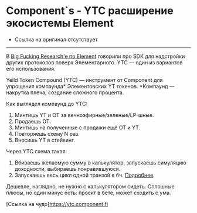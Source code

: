 # Component\`s - YTC расширение экосистемы Element
- Ссылка на оригинал отсутствует
---

В [Big Fucking Research'e по Element](https://t.me/notothemoon/1521) говорили про SDK для надстройки других протоколов поверх Элементарного. YTC — один из вариантов его использования.

Yeild Token Compound (YTC) — инструмент от Component для упрощения компаунда* Элементовских YT токенов. 
*Компаунд — накрутка плеча, создание сложного процента. 

Как выглядел компаунд до YTC:
1. Минтишь YT и OT за вечноэфирные/зеленые/LP-шные.
2. Продаешь OT.
3. Минтишь на полученные с продажи ещё OT и YT.
4. Повторяешь схему N раз.
5. Вносишь YT в стейкинг.

Через YTC схема такая:
1. Вбиваешь желаемую сумму в калькулятор, запускаешь симуляцию доходности, выбираешь понравившуюся.
2. Запускаешь весь цикл одной транзой в бч.
[Подробнее](https://medium.com/@component_general/how-to-yield-token-compound-using-the-ytc-tool-742d140a7c9c).

Дешевле, наглядно, не нужно с калькулятором сидеть. 
Сплошные плюсы, но один минус есть: проект в бете, может сходить с ума.

[Ссылка на чудо]https://ytc.component.fi